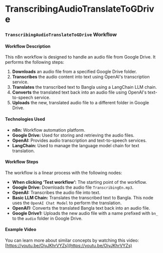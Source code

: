 # TranscribingAudioTranslateToGDrive

### `TranscribingAudioTranslateToGDrive` Workflow


#### **Workflow Description**

This n8n workflow is designed to handle an audio file from Google Drive. It performs the following steps:
1.  **Downloads** an audio file from a specified Google Drive folder.
2.  **Transcribes** the audio content into text using OpenAI's transcription service.
3.  **Translates** the transcribed text to Bangla using a LangChain LLM chain.
4.  **Converts** the translated text back into an audio file using OpenAI's text-to-speech service.
5.  **Uploads** the new, translated audio file to a different folder in Google Drive.

#### **Technologies Used**

* **n8n:** Workflow automation platform.
* **Google Drive:** Used for storing and retrieving the audio files.
* **OpenAI:** Provides audio transcription and text-to-speech services.
* **LangChain:** Used to manage the language model chain for text translation.

#### **Workflow Steps**

The workflow is a linear process with the following nodes:

* **When clicking ‘Test workflow’:** The starting point of the workflow.
* **Google Drive:** Downloads the audio file `TranscribingEn.mp3`.
* **OpenAI:** Transcribes the audio file into text.
* **Basic LLM Chain:** Translates the transcribed text to Bangla. This node uses the `OpenAI Chat Model` to perform the translation.
* **OpenAI1:** Converts the translated Bangla text back into an audio file.
* **Google Drive1:** Uploads the new audio file with a name prefixed with `bn_` to the `audio` folder in Google Drive.

#### **Example Video**

You can learn more about similar concepts by watching this video:
[https://youtu.be/OiyJKhrVYZs](https://youtu.be/OiyJKhrVYZs)
